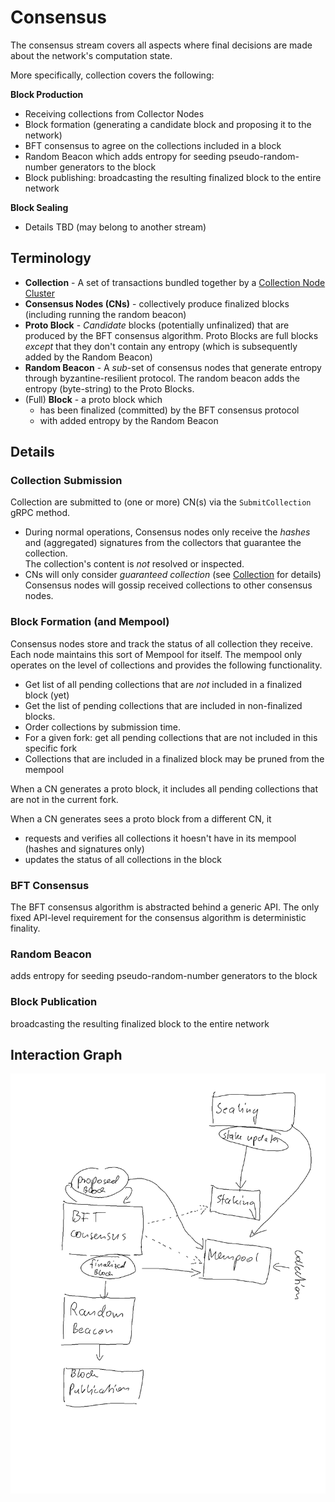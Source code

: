 # Consensus 

The consensus stream covers all aspects where final decisions are made about the
network's computation state. 

More specifically, collection covers the following:

**Block Production** 
- Receiving collections from Collector Nodes
- Block formation (generating a candidate block and proposing it to the network)
- BFT consensus to agree on the collections included in a block
- Random Beacon which adds entropy for seeding pseudo-random-number generators to the block
- Block publishing: broadcasting the resulting finalized block to the entire network 

**Block Sealing**  
 - Details TBD (may belong to another stream)


## Terminology

* **Collection** - A set of transactions bundled together by a [Collection Node Cluster](../../../internal/roles/collect)
* **Consensus Nodes (CNs)** - collectively produce finalized blocks (including running the random beacon) 
* **Proto Block** - _Candidate_ blocks (potentially unfinalized) that are produced by the BFT consensus algorithm.
  Proto Blocks are full blocks _except_ that they don't contain any entropy (which is subsequently added by the Random Beacon)   
* **Random Beacon** - A _sub_-set of consensus nodes that generate entropy through byzantine-resilient protocol.
  The random beacon adds the entropy (byte-string) to the Proto Blocks.
* (Full) **Block** - a proto block which
  - has been finalized (committed) by the BFT consensus protocol
  - with added entropy by the Random Beacon       

## Details

### Collection Submission

Collection are submitted to (one or more) CN(s) via the `SubmitCollection` gRPC method.
  - During normal operations, Consensus nodes only receive the  _hashes_ 
    and (aggregated) signatures from the collectors that guarantee the collection.  
    The collection's content is _not_ resolved or inspected.  
  - CNs will only consider _guaranteed collection_ (see [Collection](../../../internal/roles/collect) for details)
Consensus nodes will gossip received collections to other consensus nodes.  

<!--
**Relevant packages:** [/internal/nodes/access/controllers](/internal/nodes/access/controllers)
-->

### Block Formation (and Mempool)

Consensus nodes store and track the status of all collection they receive. Each node maintains this sort of Mempool for itself.
The mempool only operates on the level of collections and provides the following functionality.
- Get list of all pending collections that are _not_ included in a finalized block (yet)
- Get the list of pending collections that are included in non-finalized blocks.
- Order collections by submission time. 
- For a given fork: get all pending collections that are not included in this specific fork 
- Collections that are included in a finalized block may be pruned from the mempool

When a CN generates a proto block, it includes all pending collections that are not in the current fork. 

When a CN generates sees a proto block from a different CN, it
* requests and verifies all collections it hoesn't have in its mempool (hashes and signatures only)
* updates the status of all collections in the block 
 
<!--
**Relevant packages:** [/internal/nodes/access/controllers](/internal/nodes/access/controllers)
-->
 

### BFT Consensus

The BFT consensus algorithm is abstracted behind a generic API.
The only fixed API-level requirement for the consensus algorithm is deterministic finality.    

<!--
**Relevant packages:** [/internal/nodes/access/controllers](/internal/nodes/access/controllers)
-->

### Random Beacon

adds entropy for seeding pseudo-random-number generators to the block


### Block Publication

broadcasting the resulting finalized block to the entire network 

## Interaction Graph 
![interaction-flow](../../../docs/images/Consensus_interaction_flow.png?raw=true)
